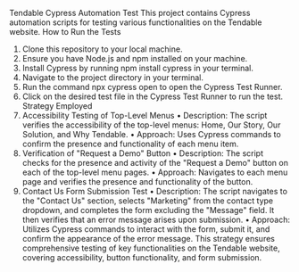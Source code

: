 Tendable Cypress Automation Test
This project contains Cypress automation scripts for testing various functionalities on the Tendable website.
How to Run the Tests
1.	Clone this repository to your local machine.
2.	Ensure you have Node.js and npm installed on your machine.
3.	Install Cypress by running npm install cypress in your terminal.
4.	Navigate to the project directory in your terminal.
5.	Run the command npx cypress open to open the Cypress Test Runner.
6.	Click on the desired test file in the Cypress Test Runner to run the test.
Strategy Employed
1. Accessibility Testing of Top-Level Menus
•	Description: The script verifies the accessibility of the top-level menus: Home, Our Story, Our Solution, and Why Tendable.
•	Approach: Uses Cypress commands to confirm the presence and functionality of each menu item.
2. Verification of "Request a Demo" Button
•	Description: The script checks for the presence and activity of the "Request a Demo" button on each of the top-level menu pages.
•	Approach: Navigates to each menu page and verifies the presence and functionality of the button.
3. Contact Us Form Submission Test
•	Description: The script navigates to the "Contact Us" section, selects "Marketing" from the contact type dropdown, and completes the form excluding the "Message" field. It then verifies that an error message arises upon submission.
•	Approach: Utilizes Cypress commands to interact with the form, submit it, and confirm the appearance of the error message.
This strategy ensures comprehensive testing of key functionalities on the Tendable website, covering accessibility, button functionality, and form submission.

